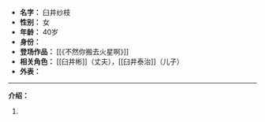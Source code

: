 
- **名字：** 臼井纱枝
- **性别：** 女
- **年龄：** 40岁
- **身份：** 
- **登场作品：** [[《不然你搬去火星啊》]]
- **相关角色：** [[臼井彬]]（丈夫），[[臼井泰治]]（儿子）
- **外表：** 

---

**介绍：** 

1. 
